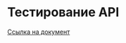 # Тестирование API
[Сcылка на документ](https://www.postman.com/winter-trinity-603992/workspace/my-workspace/collection/17671768-d9130434-0332-4b54-be63-d290630906d0?action=share&creator=17671768)

